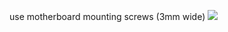 use motherboard mounting screws (3mm wide)
<img src="https://github.com/kenzivoy/Dis_Lube_station/blob/main/v1/station.png" width="auto" height="auto">
